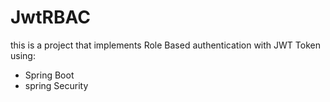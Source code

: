# JwtRBAC
this is a project that implements Role Based authentication with JWT Token using:
* Spring Boot
* spring Security

